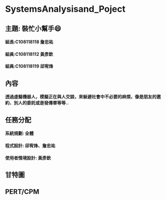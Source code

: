 # SystemsAnalysisand_Poject

## 主題: 裝忙小幫手:smile:
#### 組長:C108118118 詹忠祐
#### 組員:C108118112 黃彥欽
#### 組員:C108118119 邱宥烽

## 內容
#### 透過虛擬機器人，模擬正在與人交談，來躲避社會中不必要的麻煩，像是朋友的邀約、別人的委託或是發傳單等等.. 

## 任務分配
#### 系統規劃: 全體
#### 程式設計: 邱宥烽、詹忠祐
#### 使用者情境設計: 黃彥欽

## 甘特圖

## PERT/CPM
